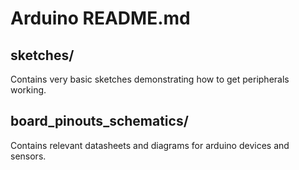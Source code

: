 # Arduino README.md

## sketches/
Contains very basic sketches demonstrating how to get peripherals working.

## board_pinouts_schematics/
Contains relevant datasheets and diagrams for arduino devices and sensors.
